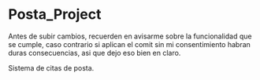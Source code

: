 # Posta_Project
Antes de subir cambios, recuerden en avisarme sobre la funcionalidad que se cumple, caso contrario si aplican el comit sin mi consentimiento
habran duras consecuencias, asi que dejo eso bien en claro.

Sistema de citas de posta.
